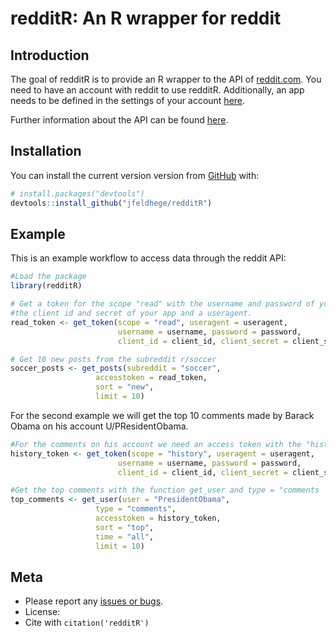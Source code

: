 
<!-- README.md is generated from README.Rmd. Please edit that file -->

# redditR: An R wrapper for reddit

<!-- badges: start -->

<!-- badges: end -->

## Introduction

The goal of redditR is to provide an R wrapper to the API of
[reddit.com](https://reddit.com). You need to have an account with
reddit to use redditR. Additionally, an app needs to be defined in the
settings of your account [here](https://www.reddit.com/prefs/apps/).

Further information about the API can be found
[here](https://www.reddit.com/dev/api/).

## Installation

You can install the current version version from
[GitHub](https://github.com/) with:

``` r
# install.packages("devtools")
devtools::install_github("jfeldhege/redditR")
```

## Example

This is an example workflow to access data through the reddit API:

``` r
#Load the package
library(redditR)

# Get a token for the scope "read" with the username and password of your account, 
#the client id and secret of your app and a useragent.
read_token <- get_token(scope = "read", useragent = useragent,
                        username = username, password = password,
                        client_id = client_id, client_secret = client_secret)

# Get 10 new posts from the subreddit r/soccer
soccer_posts <- get_posts(subreddit = "soccer",
                   accesstoken = read_token,
                   sort = "new",
                   limit = 10)  
```

For the second example we will get the top 10 comments made by Barack
Obama on his account U/PResidentObama.

``` r
#For the comments on his account we need an access token with the "history" scope.
history_token <- get_token(scope = "history", useragent = useragent,
                        username = username, password = password,
                        client_id = client_id, client_secret = client_secret)

#Get the top comments with the function get_user and type = "comments
top_comments <- get_user(user = "PresidentObama",
                   type = "comments",
                   accesstoken = history_token,
                   sort = "top",
                   time = "all",
                   limit = 10)
```

## Meta

  - Please report any [issues or
    bugs](https://github.com/jfeldhege/redditR/issues).
  - License:
  - Cite with `citation('redditR')`
